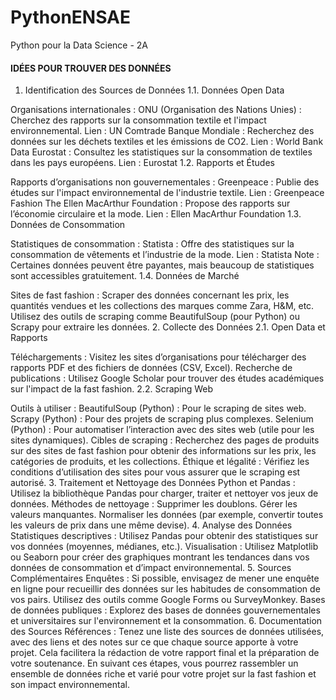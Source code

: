 # PythonENSAE
Python pour la Data Science - 2A

#### IDÉES POUR TROUVER DES DONNÉES ###

1. Identification des Sources de Données
1.1. Données Open Data

Organisations internationales :
ONU (Organisation des Nations Unies) : Cherchez des rapports sur la consommation textile et l'impact environnemental.
Lien : UN Comtrade
Banque Mondiale : Recherchez des données sur les déchets textiles et les émissions de CO2.
Lien : World Bank Data
Eurostat : Consultez les statistiques sur la consommation de textiles dans les pays européens.
Lien : Eurostat
1.2. Rapports et Études

Rapports d’organisations non gouvernementales :
Greenpeace : Publie des études sur l'impact environnemental de l'industrie textile.
Lien : Greenpeace Fashion
The Ellen MacArthur Foundation : Propose des rapports sur l’économie circulaire et la mode.
Lien : Ellen MacArthur Foundation
1.3. Données de Consommation

Statistiques de consommation :
Statista : Offre des statistiques sur la consommation de vêtements et l’industrie de la mode.
Lien : Statista
Note : Certaines données peuvent être payantes, mais beaucoup de statistiques sont accessibles gratuitement.
1.4. Données de Marché

Sites de fast fashion :
Scraper des données concernant les prix, les quantités vendues et les collections des marques comme Zara, H&M, etc.
Utilisez des outils de scraping comme BeautifulSoup (pour Python) ou Scrapy pour extraire les données.
2. Collecte des Données
2.1. Open Data et Rapports

Téléchargements : Visitez les sites d’organisations pour télécharger des rapports PDF et des fichiers de données (CSV, Excel).
Recherche de publications : Utilisez Google Scholar pour trouver des études académiques sur l'impact de la fast fashion.
2.2. Scraping Web

Outils à utiliser :
BeautifulSoup (Python) : Pour le scraping de sites web.
Scrapy (Python) : Pour des projets de scraping plus complexes.
Selenium (Python) : Pour automatiser l’interaction avec des sites web (utile pour les sites dynamiques).
Cibles de scraping :
Recherchez des pages de produits sur des sites de fast fashion pour obtenir des informations sur les prix, les catégories de produits, et les collections.
Éthique et légalité : Vérifiez les conditions d’utilisation des sites pour vous assurer que le scraping est autorisé.
3. Traitement et Nettoyage des Données
Python et Pandas : Utilisez la bibliothèque Pandas pour charger, traiter et nettoyer vos jeux de données.
Méthodes de nettoyage :
Supprimer les doublons.
Gérer les valeurs manquantes.
Normaliser les données (par exemple, convertir toutes les valeurs de prix dans une même devise).
4. Analyse des Données
Statistiques descriptives : Utilisez Pandas pour obtenir des statistiques sur vos données (moyennes, médianes, etc.).
Visualisation : Utilisez Matplotlib ou Seaborn pour créer des graphiques montrant les tendances dans vos données de consommation et d’impact environnemental.
5. Sources Complémentaires
Enquêtes : Si possible, envisagez de mener une enquête en ligne pour recueillir des données sur les habitudes de consommation de vos pairs. Utilisez des outils comme Google Forms ou SurveyMonkey.
Bases de données publiques : Explorez des bases de données gouvernementales et universitaires sur l'environnement et la consommation.
6. Documentation des Sources
Références : Tenez une liste des sources de données utilisées, avec des liens et des notes sur ce que chaque source apporte à votre projet. Cela facilitera la rédaction de votre rapport final et la préparation de votre soutenance.
En suivant ces étapes, vous pourrez rassembler un ensemble de données riche et varié pour votre projet sur la fast fashion et son impact environnemental.
